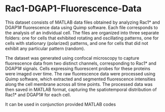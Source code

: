 # Rac1-DGAP1-Fluorescence-Data

This dataset consists of MATLAB data files obtained by analyzing Rac1* and DGAP1# fluorescence data using Quimp software. Each file corresponds to the analysis of an individual cell. The files are organized into three separate folders: one for cells that exhibited rotating and oscillating patterns, one for cells with stationary (polarized) patterns, and one for cells that did not exhibit any particular pattern (random).

The dataset was generated using confocal microscopy to capture fluorescence data from two distinct channels, corresponding to Rac1* and DGAP1# signals. Cells expressing fluorescent probes for these proteins were imaged over time. The raw fluorescence data were processed using Quimp software, which extracted and segmented fluorescence intensities along the cell membrane across all time points. The processed data was then saved in MATLAB format, capturing the spatiotemporal distribution of Rac1* and DGAP1# for each cell.

It can be used in conjunction provided MATLAB codes
